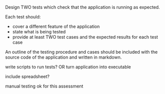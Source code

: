 Design TWO tests which check that the application is running as expected.

Each test should:
- cover a different feature of the application
- state what is being tested
- provide at least TWO test cases and the expected results for each test case

An outline of the testing procedure and cases should be included with the source code of the application and written in markdown.

write scripts to run tests? OR turn application into executable

include spreadsheet?

manual testing ok for this assessment